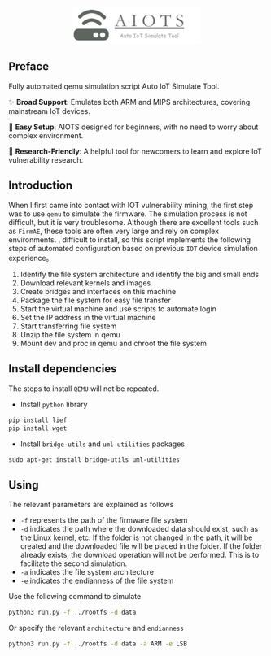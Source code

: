 <div align="center">
<img src="pic/image-20240913225517878.png" alt="image-20240913225517878" style="width:50%;" />
</div>

## Preface

Fully automated qemu simulation script Auto IoT Simulate Tool.

✨ **Broad Support**: Emulates both ARM and MIPS architectures, covering mainstream IoT devices.

👋 **Easy Setup**: AIOTS designed for beginners, with no need to worry about complex environment.

🎉 **Research-Friendly**: A helpful tool for newcomers to learn and explore IoT vulnerability research.

## Introduction

When I first came into contact with IOT vulnerability mining, the first step was to use `qemu` to simulate the firmware. The simulation process is not difficult, but it is very troublesome. Although there are excellent tools such as `FirmAE`, these tools are often very large and rely on complex environments. , difficult to install, so this script implements the following steps of automated configuration based on previous `IOT` device simulation experience。

1. Identify the file system architecture and identify the big and small ends
2. Download relevant kernels and images
3. Create bridges and interfaces on this machine
4. Package the file system for easy file transfer
5. Start the virtual machine and use scripts to automate login
6. Set the IP address in the virtual machine
7. Start transferring file system
8. Unzip the file system in qemu
9. Mount dev and proc in qemu and chroot the file system

## Install dependencies

The steps to install `QEMU` will not be repeated.

- Install `python` library

```bash
pip install lief
pip install wget
```

- Install `bridge-utils` and `uml-utilities` packages

```
sudo apt-get install bridge-utils uml-utilities
```

## Using

The relevant parameters are explained as follows

- `-f` represents the path of the firmware file system
- `-d` indicates the path where the downloaded data should exist, such as the Linux kernel, etc. If the folder is not changed in the path, it will be created and the downloaded file will be placed in the folder. If the folder already exists, the download operation will not be performed. This is to facilitate the second simulation.
- `-a` indicates the file system architecture
- `-e` indicates the endianness of the file system

Use the following command to simulate

```bash
python3 run.py -f ../rootfs -d data
```

Or specify the relevant `architecture` and `endianness`

```sh
python3 run.py -f ../rootfs -d data -a ARM -e LSB
```

